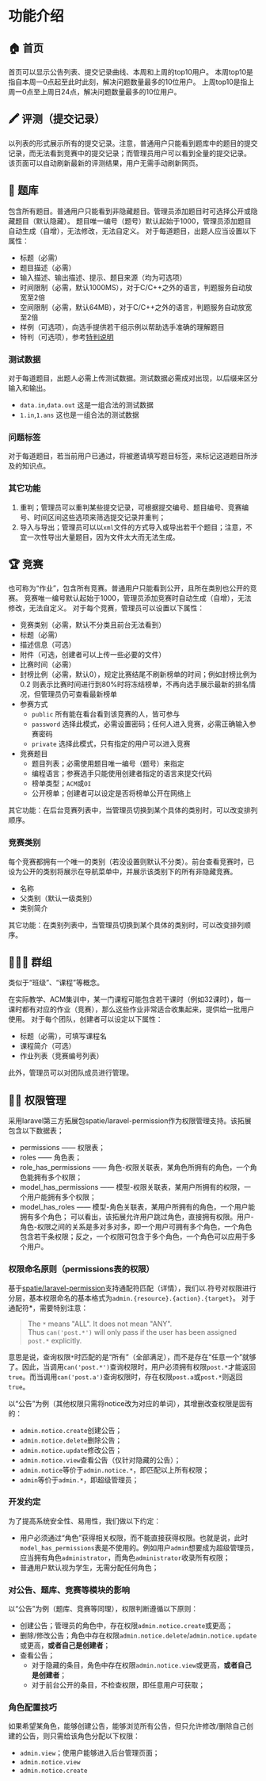 # 功能介绍

## 🏠 首页

首页可以显示公告列表、提交记录曲线、本周和上周的top10用户。
本周top10是指自本周一0点起至此时此刻，解决问题数量最多的10位用户。
上周top10是指上周一0点至上周日24点，解决问题数量最多的10位用户。

## 🖍 评测（提交记录）

以列表的形式展示所有的提交记录。注意，普通用户只能看到题库中的题目的提交记录，而无法看到竞赛中的提交记录；而管理员用户可以看到全量的提交记录。
该页面可以自动刷新最新的评测结果，用户无需手动刷新网页。

## 📜 题库

包含所有题目。普通用户只能看到非隐藏题目。管理员添加题目时可选择公开或隐藏题目（默认隐藏）。
题目唯一编号（题号）默认起始于1000，管理员添加题目自动生成（自增），无法修改，无法自定义。
对于每道题目，出题人应当设置以下属性：
- 标题（必需）
- 题目描述（必需）
- 输入描述、输出描述、提示、题目来源（均为可选项）
- 时间限制（必需，默认1000MS），对于C/C++之外的语言，判题服务自动放宽至2倍
- 空间限制（必需，默认64MB），对于C/C++之外的语言，判题服务自动放宽至2倍
- 样例（可选项），向选手提供若干组示例以帮助选手准确的理解题目
- 特判（可选项），参考[特判说明](./spj.md)

### 测试数据

对于每道题目，出题人必需上传测试数据。测试数据必需成对出现，以后缀来区分输入和输出。
- `data.in`,`data.out` 这是一组合法的测试数据
- `1.in`,`1.ans` 这也是一组合法的测试数据

### 问题标签
对于每道题目，若当前用户已通过，将被邀请填写题目标签，来标记这道题目所涉及的知识点。

### 其它功能

1. 重判；管理员可以重判某些提交记录，可根据提交编号、题目编号、竞赛编号、时间区间这些选项来筛选提交记录并重判；
2. 导入与导出；管理员可以以`xml`文件的方式导入或导出若干个题目；注意，不宜一次性导出大量题目，因为文件太大而无法生成。

## 🏆 竞赛

也可称为“作业”，包含所有竞赛。普通用户只能看到公开，且所在类别也公开的竞赛。
竞赛唯一编号默认起始于1000，管理员添加竞赛时自动生成（自增），无法修改，无法自定义。
对于每个竞赛，管理员可以设置以下属性：
- 竞赛类别（必需，默认不分类且前台无法看到）
- 标题（必需）
- 描述信息（可选）
- 附件（可选，创建者可以上传一些必要的文件）
- 比赛时间（必需）
- 封榜比例（必需，默认0），规定比赛结尾不刷新榜单的时间；例如封榜比例为 0.2 则表示比赛时间进行到80%时将冻结榜单，不再向选手展示最新的排名情况，但管理员仍可查看最新榜单
- 参赛方式
    - `public` 所有能在看台看到该竞赛的人，皆可参与
    - `password` 选择此模式，必需设置密码；任何人进入竞赛，必需正确输入参赛密码
    - `private` 选择此模式，只有指定的用户可以进入竞赛
- 竞赛题目
  - 题目列表；必需使用题目唯一编号（题号）来指定
  - 编程语言；参赛选手只能使用创建者指定的语言来提交代码
  - 榜单类型；`ACM`或`OI`
  - 公开榜单；创建者可以设定是否将榜单公开在网络上

其它功能：在后台竞赛列表中，当管理员切换到某个具体的类别时，可以改变排列顺序。

### 竞赛类别

每个竞赛都拥有一个唯一的类别（若没设置则默认不分类）。前台查看竞赛时，已设为公开的类别将展示在导航菜单中，并展示该类别下的所有非隐藏竞赛。

- 名称
- 父类别（默认一级类别）
- 类别简介

其它功能：在类别列表中，当管理员切换到某个具体的类别时，可以改变排列顺序。

## 👨‍👨‍👦 群组

类似于“班级”、“课程”等概念。

在实际教学、ACM集训中，某一门课程可能包含若干课时（例如32课时），每一课时都有对应的作业（竞赛），那么这些作业非常适合收集起来，提供给一批用户使用。
对于每个团队，创建者可以设定以下属性：
- 标题（必需），可填写课程名
- 课程简介（可选）
- 作业列表（竞赛编号列表）

此外，管理员可以对团队成员进行管理。

## 🧑‍✈️ 权限管理

采用laravel第三方拓展包spatie/laravel-permission作为权限管理支持。该拓展包含以下数据表；
- permissions —— 权限表；
- roles —— 角色表；
- role_has_permissions —— 角色-权限关联表，某角色所拥有的角色，一个角色能拥有多个权限；
- model_has_permissions —— 模型-权限关联表，某用户所拥有的权限，一个用户能拥有多个权限；
- model_has_roles —— 模型-角色关联表，某用户所拥有的角色，一个用户能拥有多个角色；
可以看出，该拓展允许用户跳过角色，直接拥有权限。用户-角色-权限之间的关系是多对多对多，即一个用户可拥有多个角色，一个角色包含若干条权限；反之，一个权限可包含于多个角色，一个角色可以应用于多个用户。

### 权限命名原则（permissions表的权限）
基于[spatie/laravel-permission](https://github.com/spatie/laravel-permission)支持通配符匹配（详情），我们以.符号对权限进行分层，基本权限命名的基本格式为`admin.{resource}.{action}.{target}`。
对于通配符*，需要特别注意：
>The `*` means "ALL". It does not mean "ANY".  
>Thus `can('post.*')` will only pass if the user has been assigned `post.*` explicitly.

意思是说，查询权限`*`时匹配的是“所有”（全部满足），而不是存在“任意一个”就够了。因此，当调用`can('post.*')`查询权限时，用户必须拥有权限`post.*`才能返回`true`。而当调用`can('post.a')`查询权限时，存在权限`post.a`或`post.*`则返回`true`。

以“公告”为例（其他权限只需将notice改为对应的单词），其增删改查权限是固有的：
- `admin.notice.create`创建公告；
- `admin.notice.delete`删除公告；
- `admin.notice.update`修改公告；
- `admin.notice.view`查看公告（仅针对隐藏的公告）；
- `admin.notice`等价于`admin.notice.*`，即匹配以上所有权限；
- `admin`等价于`admin.*`，即超级管理员；

### 开发约定
为了提高系统安全性、易用性，我们做以下约定：
- 用户必须通过“角色”获得相关权限，而不能直接获得权限。也就是说，此时`model_has_permissions`表是不使用的。例如用户`admin`想要成为超级管理员，应当拥有角色`administrator`，而角色`administrator`收录所有权限；
- 普通用户默认视为学生，无需分配任何角色；

### 对公告、题库、竞赛等模块的影响
以“公告”为例（题库、竞赛等同理），权限判断遵循以下原则：
- 创建公告；管理员的角色中，存在权限`admin.notice.create`或更高；
- 删除/修改公告；角色中存在权限`admin.notice.delete`/`admin.notice.update`或更高，**或者自己是创建者**；
- 查看公告；
  - 对于隐藏的条目，角色中存在权限`admin.notice.view`或更高，**或者自己是创建者**；
  - 对于前台公开的条目，不检查权限，即任意用户可获取；

### 角色配置技巧
如果希望某角色，能够创建公告，能够浏览所有公告，但只允许修改/删除自己创建的公告，则只需给该角色分配以下权限：
- `admin.view`；使用户能够进入后台管理页面；
- `admin.notice.view`
- `admin.notice.create`
